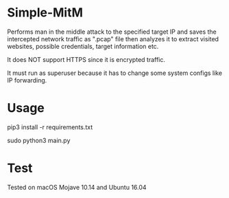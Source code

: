 # Simple-MitM
Performs man in the middle attack to the specified target IP and saves the intercepted network traffic as ".pcap" file then analyzes it to extract visited websites, possible credentials, target information etc.


It does NOT support HTTPS since it is encrypted traffic.


It must run as superuser because it has to change some system configs like IP forwarding.


# Usage
pip3 install -r requirements.txt

sudo python3 main.py

# Test
Tested on macOS Mojave 10.14 and Ubuntu 16.04
